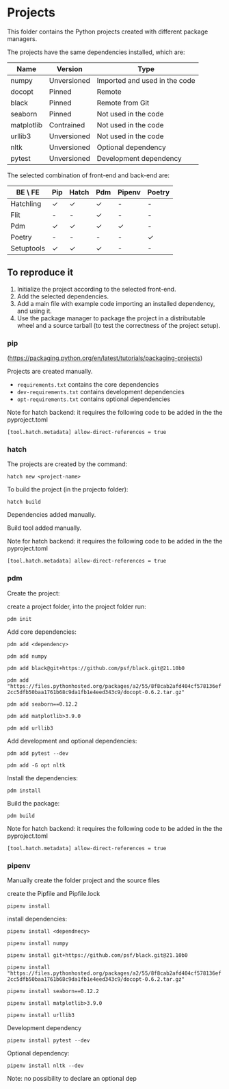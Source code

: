 # Projects

This folder contains the Python projects created with different package managers.

The projects have the same dependencies installed, which are:

| Name  | Version | Type | 
| ----- | ------- | ---- |
| numpy | Unversioned | Imported and used in the code |
| docopt | Pinned | Remote |
| black | Pinned | Remote from Git |
| seaborn | Pinned | Not used in the code |
| matplotlib | Contrained | Not used in the code |
| urllib3 | Unversioned | Not used in the code |
| nltk | Unversioned | Optional dependency |
| pytest | Unversioned | Development dependency |


The selected combination of front-end and back-end are:

| BE \ FE | Pip | Hatch | Pdm | Pipenv | Poetry |
| --- | --- | --- | --- | --- | --- |
| Hatchling | ✓ | ✓ | ✓ | - | - |
| Flit | - | - | ✓ | - | - |
| Pdm | ✓ | ✓ | ✓ | ✓ | - |
| Poetry | - | - | - | - | ✓ |
| Setuptools | ✓ | ✓ | ✓ | - | - |



## To reproduce it

1) Initialize the project according to the selected front-end.
2) Add the selected dependencies.
3) Add a main file with example code importing an installed
dependency, and using it.
4) Use the package manager to package the project in
a distributable wheel and a source tarball (to test the correctness of the project setup).

### pip
(https://packaging.python.org/en/latest/tutorials/packaging-projects)

Projects are created manually.
* `requirements.txt` contains the core dependencies
* `dev-requirements.txt` contains development dependencies
* `opt-requirements.txt` contains optional dependencies

Note for hatch backend: it requires the following code to be added in the the pyproject.toml

`[tool.hatch.metadata]
allow-direct-references = true`

### hatch
The projects are created by the command:

```hatch new <project-name>```

To build the project (in the projecto folder):

`hatch build`

Dependencies added manually.

Build tool added manually.

Note for hatch backend: it requires the following code to be added in the the pyproject.toml

`[tool.hatch.metadata]
allow-direct-references = true`

### pdm

Create the project:

create a project folder, into the project folder run:

`pdm init`

Add core dependencies:

`pdm add <dependency>`

`pdm add numpy` 

`pdm add black@git+https://github.com/psf/black.git@21.10b0` 

`pdm add "https://files.pythonhosted.org/packages/a2/55/8f8cab2afd404cf578136ef2cc5dfb50baa1761b68c9da1fb1e4eed343c9/docopt-0.6.2.tar.gz"` 

`pdm add seaborn==0.12.2`

`pdm add matplotlib>3.9.0` 

`pdm add urllib3` 

Add development and optional dependencies:

`pdm add pytest --dev`

`pdm add -G opt nltk`

Install the dependencies:

`pdm install`

Build the package:

`pdm build`

Note for hatch backend: it requires the following code to be added in the the pyproject.toml

`[tool.hatch.metadata]
allow-direct-references = true`

### pipenv 

Manually create the folder project and the source files

create the Pipfile and Pipfile.lock

`pipenv install`

install dependencies:

`pipenv install <dependnecy>`

`pipenv install numpy` 

`pipenv install git+https://github.com/psf/black.git@21.10b0` 

`pipenv install "https://files.pythonhosted.org/packages/a2/55/8f8cab2afd404cf578136ef2cc5dfb50baa1761b68c9da1fb1e4eed343c9/docopt-0.6.2.tar.gz"` 

`pipenv install seaborn==0.12.2`

`pipenv install matplotlib>3.9.0` 

`pipenv install urllib3` 

Development dependency

`pipenv install pytest --dev`

Optional dependency:

`pipenv install nltk --dev` 

Note: no possibility to declare an optional dep 